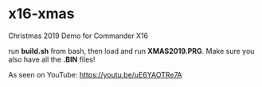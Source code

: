 # x16-xmas
Christmas 2019 Demo for Commander X16

run **build.sh** from bash, then load and run **XMAS2019.PRG**. Make sure you also have all the **.BIN** files!

As seen on YouTube: https://youtu.be/uE6YAOTRe7A
